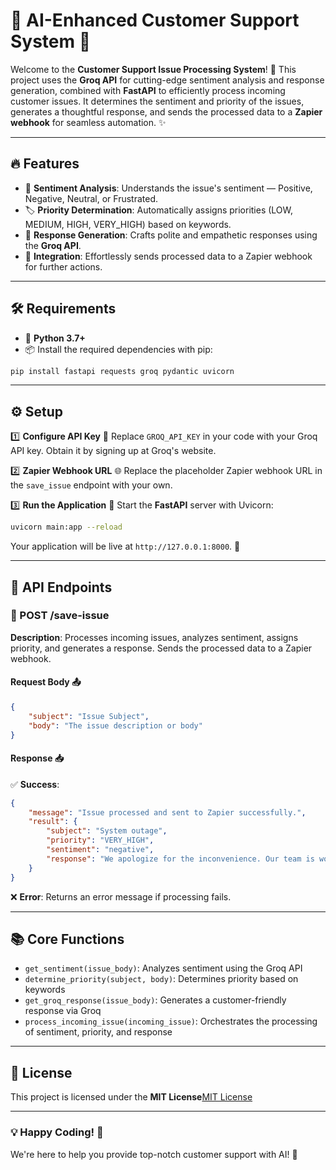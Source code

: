# 🌟 AI-Enhanced Customer Support System 🌟

Welcome to the **Customer Support Issue Processing System**! 🚀 This project uses the **Groq API** for cutting-edge sentiment analysis and response generation, combined with **FastAPI** to efficiently process incoming customer issues. It determines the sentiment and priority of the issues, generates a thoughtful response, and sends the processed data to a **Zapier webhook** for seamless automation. ✨

---

## 🔥 Features
- 🧠 **Sentiment Analysis**: Understands the issue's sentiment — Positive, Negative, Neutral, or Frustrated.
- 🏷️ **Priority Determination**: Automatically assigns priorities (LOW, MEDIUM, HIGH, VERY_HIGH) based on keywords.
- 💬 **Response Generation**: Crafts polite and empathetic responses using the **Groq API**.
- 🔗 **Integration**: Effortlessly sends processed data to a Zapier webhook for further actions.

---

## 🛠️ Requirements
- 🐍 **Python 3.7+**
- 📦 Install the required dependencies with pip:
```bash
pip install fastapi requests groq pydantic uvicorn
```

---

## ⚙️ Setup
1️⃣ **Configure API Key** 🔑
Replace `GROQ_API_KEY` in your code with your Groq API key. Obtain it by signing up at Groq's website.

2️⃣ **Zapier Webhook URL** 🌐
Replace the placeholder Zapier webhook URL in the `save_issue` endpoint with your own.

3️⃣ **Run the Application** 🚀
Start the **FastAPI** server with Uvicorn:

```bash
uvicorn main:app --reload
```

Your application will be live at `http://127.0.0.1:8000`. 🎉

---

## 🔗 API Endpoints

### 📌 POST /save-issue

**Description**: Processes incoming issues, analyzes sentiment, assigns priority, and generates a response. Sends the processed data to a Zapier webhook.

#### Request Body 📤
```json
{
    "subject": "Issue Subject",
    "body": "The issue description or body"
}
```

#### Response 📥
✅ **Success**:
```json
{
    "message": "Issue processed and sent to Zapier successfully.",
    "result": {
        "subject": "System outage",
        "priority": "VERY_HIGH",
        "sentiment": "negative",
        "response": "We apologize for the inconvenience. Our team is working on resolving the issue."
    }
}
```

❌ **Error**: Returns an error message if processing fails.

---

## 📚 Core Functions
- `get_sentiment(issue_body)`: Analyzes sentiment using the Groq API
- `determine_priority(subject, body)`: Determines priority based on keywords
- `get_groq_response(issue_body)`: Generates a customer-friendly response via Groq
- `process_incoming_issue(incoming_issue)`: Orchestrates the processing of sentiment, priority, and response

---

## 📜 License
This project is licensed under the **MIT License**[MIT License](LICENSE.md) 

---

### 💡 Happy Coding! 🚀
We're here to help you provide top-notch customer support with AI! 🤖

